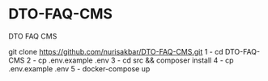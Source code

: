 # DTO-FAQ-CMS
DTO FAQ CMS

git clone https://github.com/nurisakbar/DTO-FAQ-CMS.git
1 - cd DTO-FAQ-CMS
2 - cp .env.example .env
3 - cd src && composer install
4 - cp .env.example .env
5 - docker-compose up



